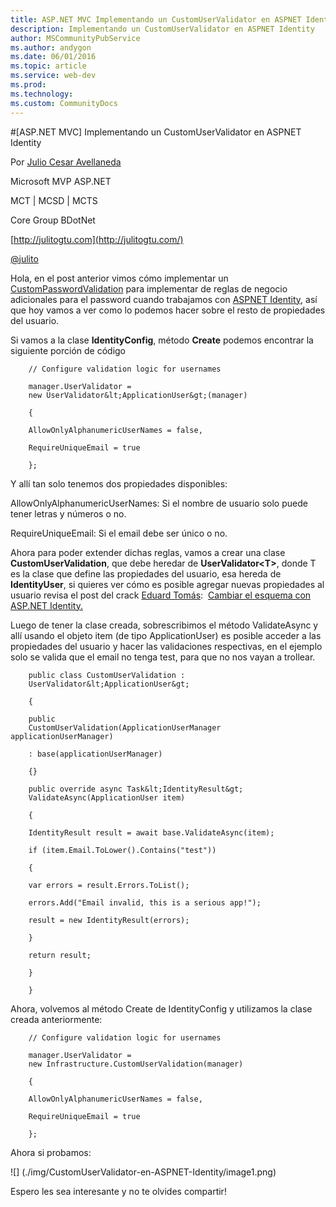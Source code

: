 ```yaml
---
title: ASP.NET MVC Implementando un CustomUserValidator en ASPNET Identity
description: Implementando un CustomUserValidator en ASPNET Identity
author: MSCommunityPubService
ms.author: andygon
ms.date: 06/01/2016
ms.topic: article
ms.service: web-dev
ms.prod: 
ms.technology:
ms.custom: CommunityDocs
---
```


#[ASP.NET MVC] Implementando un CustomUserValidator en ASPNET Identity



Por [Julio Cesar
Avellaneda](http://mvp.microsoft.com/en-us/MVP/Julio%20Cesar%20Avellaneda-4038198)

Microsoft MVP ASP.NET

MCT | MCSD | MCTS

Core Group BDotNet

[http://julitogtu.com](http://julitogtu.com/)

[@julito](https://twitter.com/julitogtu)

Hola, en el post anterior vimos cómo implementar un
[CustomPasswordValidation](http://www.julitogtu.com/2014/06/10/asp-net-mvc-implementando-un-custompasswordvalidator-en-aspnet-identity/)
para implementar de reglas de negocio adicionales para el password
cuando trabajamos con [ASPNET Identity](http://www.asp.net/identity),
así que hoy vamos a ver como lo podemos hacer sobre el resto de
propiedades del usuario.

Si vamos a la clase **IdentityConfig**, método **Create** podemos
encontrar la siguiente porción de código

```
    // Configure validation logic for usernames

    manager.UserValidator =
    new UserValidator&lt;ApplicationUser&gt;(manager)

    {

    AllowOnlyAlphanumericUserNames = false,

    RequireUniqueEmail = true

    };
```

Y allí tan solo tenemos dos propiedades disponibles:

AllowOnlyAlphanumericUserNames: Si el nombre de usuario solo puede tener
letras y números o no.

RequireUniqueEmail: Si el email debe ser único o no.

Ahora para poder extender dichas reglas, vamos a crear una clase
**CustomUserValidation**, que debe heredar de
**UserValidator&lt;T&gt;**, donde T es la clase que define las
propiedades del usuario, esa hereda de **IdentityUser**, si quieres ver
cómo es posible agregar nuevas propiedades al usuario revisa el post del
crack [Eduard Tomás](https://twitter.com/eiximenis):  [Cambiar el
esquema con ASP.NET
Identity.](http://geeks.ms/blogs/etomas/archive/2013/12/23/cambiar-el-esquema-con-asp-net-identity.aspx)

Luego de tener la clase creada, sobrescribimos el método ValidateAsync y
allí usando el objeto item (de tipo ApplicationUser) es posible acceder
a las propiedades del usuario y hacer las validaciones respectivas, en
el ejemplo solo se valida que el email no tenga test, para que no nos
vayan a trollear.

```
    public class CustomUserValidation :
    UserValidator&lt;ApplicationUser&gt;

    {

    public
    CustomUserValidation(ApplicationUserManager applicationUserManager)

    : base(applicationUserManager)

    {}

    public override async Task&lt;IdentityResult&gt;
    ValidateAsync(ApplicationUser item)

    {

    IdentityResult result = await base.ValidateAsync(item);

    if (item.Email.ToLower().Contains("test"))

    {

    var errors = result.Errors.ToList();

    errors.Add("Email invalid, this is a serious app!");

    result = new IdentityResult(errors);

    }

    return result;

    }

    }
```

Ahora, volvemos al método Create de IdentityConfig y utilizamos la clase
creada anteriormente:


```
    // Configure validation logic for usernames

    manager.UserValidator =
    new Infrastructure.CustomUserValidation(manager)

    {

    AllowOnlyAlphanumericUserNames = false,

    RequireUniqueEmail = true

    };
```
Ahora si probamos:

![] (./img/CustomUserValidator-en-ASPNET-Identity/image1.png)

Espero les sea interesante y no te olvides compartir!




